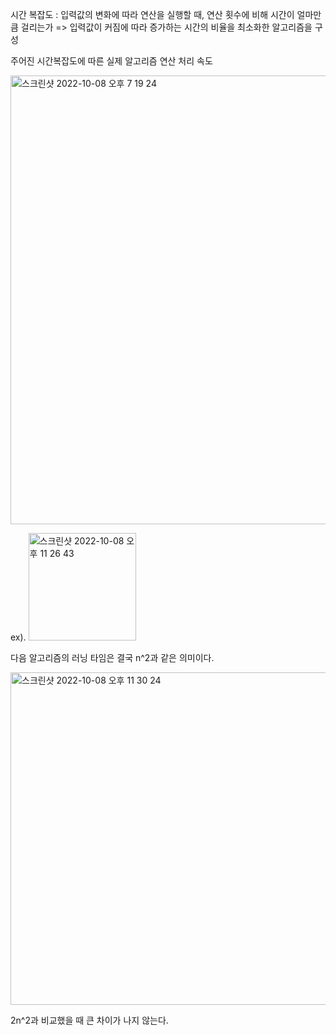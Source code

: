 시간 복잡도
: 입력값의 변화에 따라 연산을 실행할 때, 연산 횟수에 비해 시간이 얼마만큼 걸리는가 
=> 입력값이 커짐에 따라 증가하는 시간의 비율을 최소화한 알고리즘을 구성

주어진 시간복잡도에 따른 실제 알고리즘 연산 처리 속도

<img width="718" alt="스크린샷 2022-10-08 오후 7 19 24" src="https://user-images.githubusercontent.com/101544632/194712468-ca747df4-7a42-49c9-8984-9328fd6ac639.png">


ex).
<img width="172" alt="스크린샷 2022-10-08 오후 11 26 43" src="https://user-images.githubusercontent.com/101544632/194712458-53270f7e-1dbb-4cea-b1c2-446794652290.png">


다음 알고리즘의 러닝 타임은 결국 n^2과 같은 의미이다.


<img width="532" alt="스크린샷 2022-10-08 오후 11 30 24" src="https://user-images.githubusercontent.com/101544632/194712631-fc550825-52bb-4f8b-84c5-805cad77cea8.png">


2n^2과 비교했을 때 큰 차이가 나지 않는다.
